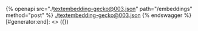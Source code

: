 [#generator:start]: <> ({ "template": "openapi" })
{% openapi src="./textembedding-gecko@003.json" path="/embeddings" method="post" %}
[./textembedding-gecko@003.json](./textembedding-gecko@003.json)
{% endswagger %}
[#generator:end]: <> ({})